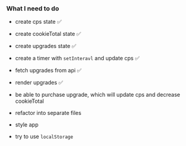 ### What I need to do

- create cps state ✅
- create cookieTotal state ✅
- create upgrades state ✅
- create a timer with `setInteravl` and update cps ✅
- fetch upgrades from api ✅
- render upgrades ✅

- be able to purchase upgrade, which will update cps and decrease cookieTotal

- refactor into separate files
- style app
- try to use `localStorage`
